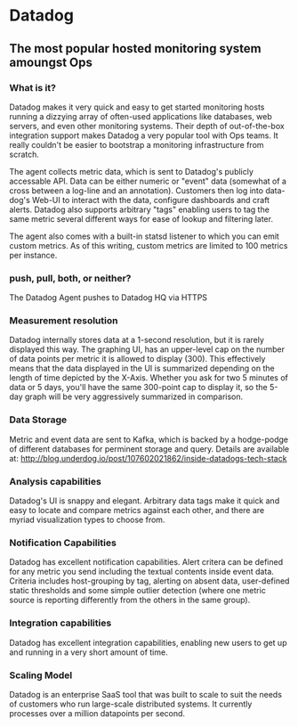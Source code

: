 # Datadog

## The most popular hosted monitoring system amoungst Ops

### What is it? 
Datadog makes it very quick and easy to get started monitoring hosts running a
dizzying array of often-used applications like databases, web servers, and even
other monitoring systems. Their depth of out-of-the-box integration support
makes Datadog a very popular tool with Ops teams. It really couldn't be easier
to bootstrap a monitoring infrastructure from scratch. 

The agent collects metric data, which is sent to Datadog's publicly accessable
API. Data can be either numeric or "event" data (somewhat of a cross between a
log-line and an annotation). Customers then log into data-dog's Web-UI to
interact with the data, configure dashboards and craft alerts. Datadog also
supports arbitrary "tags" enabling users to tag the same metric several
different ways for ease of lookup  and filtering later.

The agent also comes with a built-in statsd listener to which you can emit
custom metrics. As of this writing, custom metrics are limited to 100 metrics
per instance. 

### push, pull, both, or neither?
The Datadog Agent pushes to Datadog HQ via HTTPS

### Measurement resolution 
Datadog internally stores data at a 1-second resolution, but it is rarely
displayed this way. The graphing UI, has an upper-level cap on the number of
data points per metric it is allowed to display (300). This effectively means
that the data displayed in the UI is summarized depending on the length of time
depicted by the X-Axis. Whether you ask for two 5 minutes of data or 5 days,
you'll have the same 300-point cap to display it, so the 5-day graph will be
very aggressively summarized in comparison. 

### Data Storage 
Metric and event data are sent to Kafka, which is backed by a hodge-podge of
different databases for perminent storage and query. Details are available
at: http://blog.underdog.io/post/107602021862/inside-datadogs-tech-stack

### Analysis capabilities
Datadog's UI is snappy and elegant. Arbitrary data tags make it quick and easy
to locate and compare metrics against each other, and there are myriad
visualization types to choose from.

### Notification Capabilities
Datadog has excellent notification capabilities. Alert critera can be defined
for any metric you send including the textual contents inside event data.
Criteria includes host-grouping by tag, alerting on absent data, user-defined
static thresholds and some simple outlier detection (where one metric source is
reporting differently from the others in the same group). 

### Integration capabilities
Datadog has excellent integration capabilities, enabling new users to get up
and running in a very short amount of time. 

### Scaling Model
Datadog is an enterprise SaaS tool that was built to scale to suit the needs of
customers who run large-scale distributed systems. It currently processes over
a million datapoints per second. 
